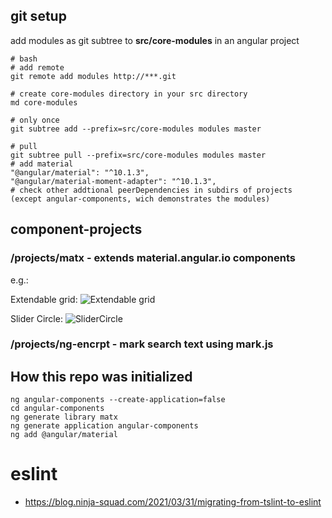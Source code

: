 ## git setup

add modules as git subtree to **src/core-modules** in an angular project

    # bash
    # add remote
    git remote add modules http://***.git

    # create core-modules directory in your src directory
    md core-modules

    # only once
    git subtree add --prefix=src/core-modules modules master

    # pull
    git subtree pull --prefix=src/core-modules modules master
    # add material
    "@angular/material": "^10.1.3",
    "@angular/material-moment-adapter": "^10.1.3",
    # check other addtional peerDependencies in subdirs of projects (except angular-components, wich demonstrates the modules)

## component-projects

### /projects/matx - extends material.angular.io components

e.g.:

Extendable grid:
![Extendable grid](https://www.encrpt.com/wp-content/uploads/sites/3/2021/08/github_002-1536x889.png)

Slider Circle:
![SliderCircle](https://www.encrpt.com/wp-content/uploads/sites/3/2021/08/github_003-1536x889.png)

### /projects/ng-encrpt - mark search text using mark.js

## How this repo was initialized

    ng angular-components --create-application=false
    cd angular-components
    ng generate library matx
    ng generate application angular-components
    ng add @angular/material

# eslint
- https://blog.ninja-squad.com/2021/03/31/migrating-from-tslint-to-eslint
